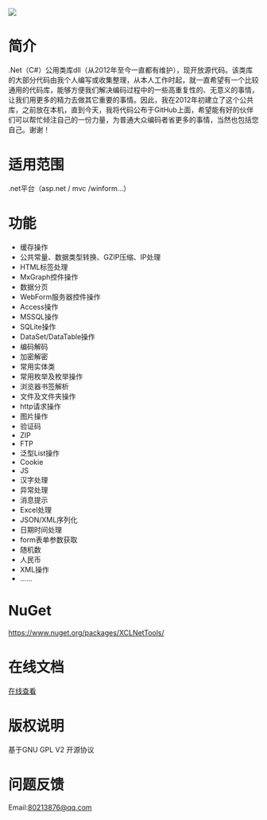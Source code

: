 
![](https://ci.appveyor.com/api/projects/status/mx7ll3yko5lvu8vd?svg=true)


# 简介

.Net（C#）公用类库dll（从2012年至今一直都有维护），现开放源代码。该类库的大部分代码由我个人编写或收集整理，从本人工作时起，就一直希望有一个比较通用的代码库，能够方便我们解决编码过程中的一些高重复性的、无意义的事情，让我们用更多的精力去做其它重要的事情。因此，我在2012年初建立了这个公共库，之前放在本机，直到今天，我将代码公布于GitHub上面，希望能有好的伙伴们可以帮忙倾注自己的一份力量，为普通大众编码者省更多的事情，当然也包括您自己。谢谢！

# 适用范围
.net平台（asp.net / mvc /winform...）

# 功能
- 缓存操作
- 公共常量、数据类型转换、GZIP压缩、IP处理
- HTML标签处理
- MxGraph控件操作
- 数据分页
- WebForm服务器控件操作
- Access操作
- MSSQL操作
- SQLite操作
- DataSet/DataTable操作
- 编码解码
- 加密解密
- 常用实体类
- 常用枚举及枚举操作
- 浏览器书签解析
- 文件及文件夹操作
- http请求操作
- 图片操作
- 验证码
- ZIP
- FTP
- 泛型List操作
- Cookie
- JS
- 汉字处理
- 异常处理
- 消息提示
- Excel处理
- JSON/XML序列化
- 日期时间处理
- form表单参数获取
- 随机数
- 人民币
- XML操作
- ......

# NuGet

https://www.nuget.org/packages/XCLNetTools/

# 在线文档

[在线查看](http://htmlpreview.github.io/?https://github.com/xucongli1989/XCLNetTools/blob/master/XCLNetTools/Doc/Doxy/document/html/index.html)

# 版权说明

基于GNU GPL V2 开源协议


# 问题反馈

Email:80213876@qq.com
